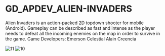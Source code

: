 # GD_APDEV_ALIEN-INVADERS

Alien Invaders is an action-packed 2D topdown shooter for
mobile (Android). Gameplay can be described as fast and
intense as the player needs to defeat all the incoming enemies
on the map in order to survive in the game.
Game Developers:
Emerson Celestial
Alain Creencia

![11](https://user-images.githubusercontent.com/80930588/177725827-f525c3e9-2b31-4d2d-9873-9c64f5c5ca55.gif)
![10](https://user-images.githubusercontent.com/80930588/177723840-8852d97e-314a-4117-8f54-ccaab0de8200.png)
